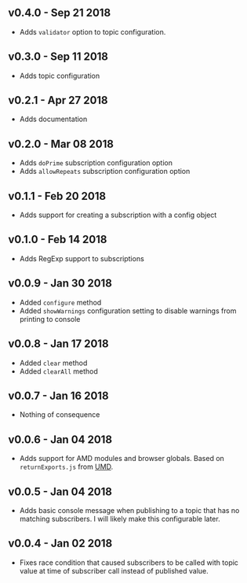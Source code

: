 ## v0.4.0 - Sep 21 2018
  + Adds `validator` option to topic configuration.

## v0.3.0 - Sep 11 2018
  + Adds topic configuration

## v0.2.1 - Apr 27 2018
  + Adds documentation

## v0.2.0 - Mar 08 2018
  + Adds `doPrime` subscription configuration option
  + Adds `allowRepeats` subscription configuration option

## v0.1.1 - Feb 20 2018
  + Adds support for creating a subscription with a config object

## v0.1.0 - Feb 14 2018
  + Adds RegExp support to subscriptions

## v0.0.9 - Jan 30 2018
  + Added `configure` method
  + Added `showWarnings` configuration setting to disable warnings from printing to console

## v0.0.8 - Jan 17 2018
  + Added `clear` method
  + Added `clearAll` method

## v0.0.7 - Jan 16 2018
  + Nothing of consequence

## v0.0.6 - Jan 04 2018
  + Adds support for AMD modules and browser globals.  Based on `returnExports.js` from [UMD](https://github.com/umdjs/umd).

## v0.0.5 - Jan 04 2018
  + Adds basic console message when publishing to a topic that has no matching subscribers.  I will likely make this configurable later.

## v0.0.4 - Jan 02 2018
  + Fixes race condition that caused subscribers to be called with topic value at time of subscriber call instead of published value.
